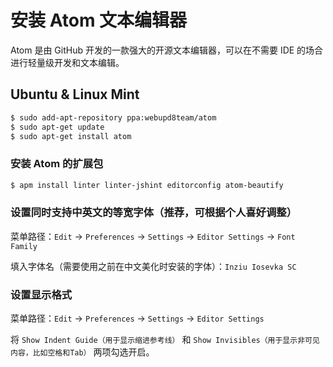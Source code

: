 # 安装 Atom 文本编辑器

Atom 是由 GitHub 开发的一款强大的开源文本编辑器，可以在不需要 IDE 的场合进行轻量级开发和文本编辑。

## Ubuntu & Linux Mint

```bash
$ sudo add-apt-repository ppa:webupd8team/atom
$ sudo apt-get update
$ sudo apt-get install atom
```

### 安装 Atom 的扩展包

```bash
$ apm install linter linter-jshint editorconfig atom-beautify
```

### 设置同时支持中英文的等宽字体（推荐，可根据个人喜好调整）

菜单路径：`Edit` -> `Preferences` -> `Settings` -> `Editor Settings` -> `Font Family`

填入字体名（需要使用之前在中文美化时安装的字体）：`Inziu Iosevka SC`

### 设置显示格式

菜单路径：`Edit` -> `Preferences` -> `Settings` -> `Editor Settings`

将 `Show Indent Guide（用于显示缩进参考线）` 和 `Show Invisibles（用于显示非可见内容，比如空格和Tab）` 两项勾选开启。
